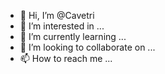 - 👋 Hi, I’m @Cavetri
- 👀 I’m interested in ...
- 🌱 I’m currently learning ...
- 💞️ I’m looking to collaborate on ...
- 📫 How to reach me ...

<!---
Cavetri/Cavetri is a ✨ special ✨ repository because its `README.md` (this file) appears on your GitHub profile.
You can click the Preview link to take a look at your changes.
--->
